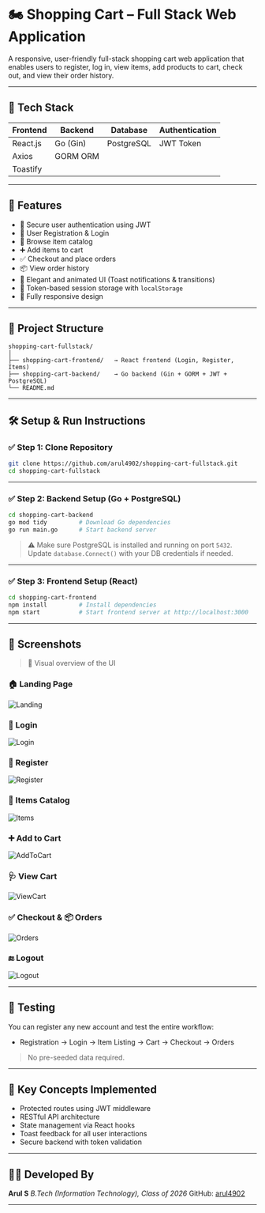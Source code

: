 # 🏍️ Shopping Cart – Full Stack Web Application

A responsive, user-friendly full-stack shopping cart web application that enables users to register, log in, view items, add products to cart, check out, and view their order history.

---

## 🔧 Tech Stack

| Frontend | Backend  | Database   | Authentication |
| -------- | -------- | ---------- | -------------- |
| React.js | Go (Gin) | PostgreSQL | JWT Token      |
| Axios    | GORM ORM |            |                |
| Toastify |          |            |                |

---

## 🚀 Features

* 🔐 Secure user authentication using JWT
* 📝 User Registration & Login
* 💼 Browse item catalog
* ➕ Add items to cart
* ✅ Checkout and place orders
* 📦 View order history
* 🌈 Elegant and animated UI (Toast notifications & transitions)
* 💾 Token-based session storage with `localStorage`
* 📱 Fully responsive design

---

## 📁 Project Structure

```
shopping-cart-fullstack/
│
├── shopping-cart-frontend/   → React frontend (Login, Register, Items)
├── shopping-cart-backend/    → Go backend (Gin + GORM + JWT + PostgreSQL)
└── README.md
```

---

## 🛠️ Setup & Run Instructions

### ✅ Step 1: Clone Repository

```bash
git clone https://github.com/arul4902/shopping-cart-fullstack.git
cd shopping-cart-fullstack
```

---

### ✅ Step 2: Backend Setup (Go + PostgreSQL)

```bash
cd shopping-cart-backend
go mod tidy         # Download Go dependencies
go run main.go      # Start backend server
```

> ⚠️ Make sure PostgreSQL is installed and running on port `5432`.
> Update `database.Connect()` with your DB credentials if needed.

---

### ✅ Step 3: Frontend Setup (React)

```bash
cd shopping-cart-frontend
npm install         # Install dependencies
npm start           # Start frontend server at http://localhost:3000
```

---

## 📸 Screenshots

> 🔎 Visual overview of the UI

### 🏠 Landing Page

![Landing](https://raw.githubusercontent.com/arul4902/shopping-cart-fullstack/main/assets/landing_page.jpg)

### 🔐 Login

![Login](https://raw.githubusercontent.com/arul4902/shopping-cart-fullstack/main/assets/login.jpg)

### 📝 Register

![Register](https://raw.githubusercontent.com/arul4902/shopping-cart-fullstack/main/assets/register.jpg)

### 💼 Items Catalog

![Items](https://raw.githubusercontent.com/arul4902/shopping-cart-fullstack/main/assets/items.jpg)

### ➕ Add to Cart

![AddToCart](https://raw.githubusercontent.com/arul4902/shopping-cart-fullstack/main/assets/addToCart.jpg)

### 🩺 View Cart

![ViewCart](https://raw.githubusercontent.com/arul4902/shopping-cart-fullstack/main/assets/view_cart.jpg)

### ✅ Checkout & 📦 Orders

![Orders](https://raw.githubusercontent.com/arul4902/shopping-cart-fullstack/main/assets/orders.jpg)

### 🔚 Logout

![Logout](https://raw.githubusercontent.com/arul4902/shopping-cart-fullstack/main/assets/logout.jpg)

---

## 🧪 Testing

You can register any new account and test the entire workflow:

* Registration → Login → Item Listing → Cart → Checkout → Orders

> No pre-seeded data required.

---

## 🧫 Key Concepts Implemented

* Protected routes using JWT middleware
* RESTful API architecture
* State management via React hooks
* Toast feedback for all user interactions
* Secure backend with token validation

---

## 👨‍💼 Developed By

**Arul S**
*B.Tech (Information Technology), Class of 2026*
GitHub: [arul4902](https://github.com/arul4902)

---
